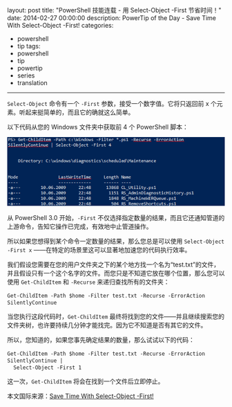 ﻿layout: post
title: "PowerShell 技能连载 - 用 Select-Object -First 节省时间！"
date: 2014-02-27 00:00:00
description: PowerTip of the Day - Save Time With Select-Object -First!
categories:
- powershell
- tip
tags:
- powershell
- tip
- powertip
- series
- translation
---
`Select-Object` 命令有一个 `-First` 参数，接受一个数字值。它将只返回前 x 个元素。听起来挺简单的，而且它的确就这么简单。

以下代码从您的 Windows 文件夹中获取前 4 个 PowerShell 脚本：

![](/img/2014-02-27-save-time-with-select-object-first-001.png)

从 PowerShell 3.0 开始，`-First` 不仅选择指定数量的结果，而且它还通知管道的上游命令，告知它操作已完成，有效地中止管道操作。

所以如果您想得到某个命令一定数量的结果，那么您总是可以使用 `Select-Object -First x` ——在特定的场景里这可以显著地加速您的代码执行效率。

我们假设您需要在您的用户文件夹之下的某个地方找一个名为“test.txt”的文件，并且假设只有一个这个名字的文件。而您只是不知道它放在哪个位置，那么您可以使用 `Get-ChildItem` 和 `-Recurse` 来递归查找所有的文件夹：

    Get-ChildItem -Path $home -Filter test.txt -Recurse -ErrorAction SilentlyContinue
    
当您执行这段代码时，`Get-ChildItem` 最终将找到您的文件——并且继续搜索您的文件夹树，也许要持续几分钟才能找完。因为它不知道是否有其它的文件。

所以，您知道的，如果您事先确定结果的数量，那么试试以下的代码：

    Get-ChildItem -Path $home -Filter test.txt -Recurse -ErrorAction SilentlyContinue |
      Select-Object -First 1 
    
这一次，`Get-ChildItem` 将会在找到一个文件后立即停止。

<!--more-->
本文国际来源：[Save Time With Select-Object -First!](http://powershell.com/cs/blogs/tips/archive/2014/02/27/save-time-with-select-object-first.aspx)
